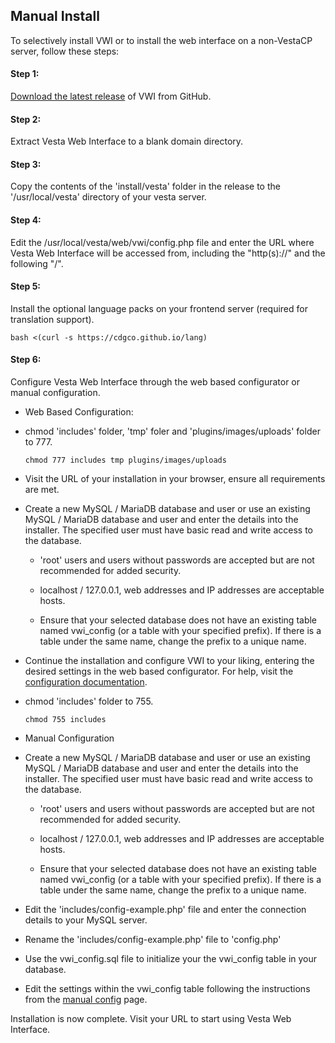 ## Manual Install
To selectively install VWI or to install the web interface on a non-VestaCP server, follow these steps:

#### Step 1:
[Download the latest release](https://github.com/cdgco/VestaWebInterface/archive/v0.5.4-Beta.zip) of VWI from GitHub.

#### Step 2:
Extract Vesta Web Interface to a blank domain directory.

#### Step 3:
Copy the contents of the 'install/vesta' folder in the release to the '/usr/local/vesta' directory of your vesta server.

#### Step 4:
Edit the /usr/local/vesta/web/vwi/config.php file and enter the URL where Vesta Web Interface will be accessed from, including the "http(s)://" and the following "/".

#### Step 5:
Install the optional language packs on your frontend server (required for translation support).
```shell
bash <(curl -s https://cdgco.github.io/lang)
```

#### Step 6:
Configure Vesta Web Interface through the web based configurator or manual configuration.

* Web Based Configuration:
    
 - chmod 'includes' folder, 'tmp' foler and 'plugins/images/uploads' folder to 777.
    ```shell
    chmod 777 includes tmp plugins/images/uploads
    ```
  
 - Visit the URL of your installation in your browser, ensure all requirements are met.

 - Create a new MySQL / MariaDB database and user or use an existing MySQL / MariaDB database and user and enter the details into the installer. The specified user must have basic read and write access to the database.

   - 'root' users and users without passwords are accepted but are not recommended for added security. 

   - localhost / 127.0.0.1, web addresses and IP addresses are acceptable hosts. 

   - Ensure that your selected database does not have an existing table named vwi_config (or a table with your specified prefix). If there is a table under the same name, change the prefix to a unique name.

  - Continue the installation and configure VWI to your liking, entering the desired settings in the web based configurator. For help, visit the [configuration documentation](web-config).

  - chmod 'includes' folder to 755.
    ```shell
    chmod 755 includes
    ```
* Manual Configuration

 - Create a new MySQL / MariaDB database and user or use an existing MySQL / MariaDB database and user and enter the details into the installer. The specified user must have basic read and write access to the database.

   - 'root' users and users without passwords are accepted but are not recommended for added security. 

   - localhost / 127.0.0.1, web addresses and IP addresses are acceptable hosts. 

   - Ensure that your selected database does not have an existing table named vwi_config (or a table with your specified prefix). If there is a table under the same name, change the prefix to a unique name.

 - Edit the 'includes/config-example.php' file and enter the connection details to your MySQL server.
 
 - Rename the 'includes/config-example.php' file to 'config.php'
 
 - Use the vwi_config.sql file to initialize your the vwi_config table in your database.
 
 - Edit the settings within the vwi_config table following the instructions from the [manual config](manual-config) page.


Installation is now complete. Visit your URL to start using Vesta Web Interface.